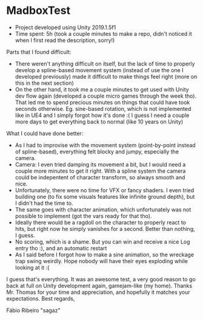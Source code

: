# MadboxTest

- Project developed using Unity 2019.1.5f1
- Time spent: 5h (took a couple minutes to make a repo, didn't noticed it when I first read the description, sorry!)

Parts that I found difficult:
- There weren't anything difficult on itself, but the lack of time to properly develop a spline-based movement system (instead of use the one I developed previously) made it difficult to make things feel right (more on this in the next section)
- On the other hand, it took me a couple minutes to get used with Unity dev flow again (developed a couple micro games through the week tho). That led me to spend precious minutes on things that could have took seconds otherwise. Eg. sine-based rotation, which is not implemented like in UE4 and I simply forgot how it's done :( I guess I need a couple more days to get everything back to normal (like 10 years on Unity)

What I could have done better:
- As I had to improvise with the movement system (point-by-point instead of spline-based), everything felt blocky and jumpy, especially the camera.
- Camera: I even tried damping its movement a bit, but I would need a couple more minutes to get it right. With a spline system the camera could be indepentent of character transform, so always smooth and nice.
- Unfortunately, there were no time for VFX or fancy shaders. I even tried building one (to fix some visuals features like infinite ground depth), but I didn't had the time to.
- The same goes with character animation, which unfortunately was not possible to implement (got the vars ready for that tho).
- Ideally there would be a ragdoll on the character to properly react to hits, but right now he simply vanishes for a second. Better than nothing, I guess.
- No scoring, which is a shame. But you can win and receive a nice Log entry tho :), and an automatic restart
- As I said before I forgot how to make a sine animation, so the wreckage trap swing weirdly. Hope nobody will have their eyes exploding while looking at it :(

I guess that's everything. It was an awesome test, a very good reason to go back at full on Unity development again, gamejam-like (my home). Thanks Mr. Thomas for your time and appreciation, and hopefully it matches your expectations. Best regards,



Fábio Ribeiro "sagaz"